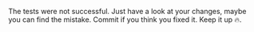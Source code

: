 The tests were not successful. Just have a look at your changes, maybe you can find the mistake. Commit if you think you fixed it. Keep it up 🔥.
